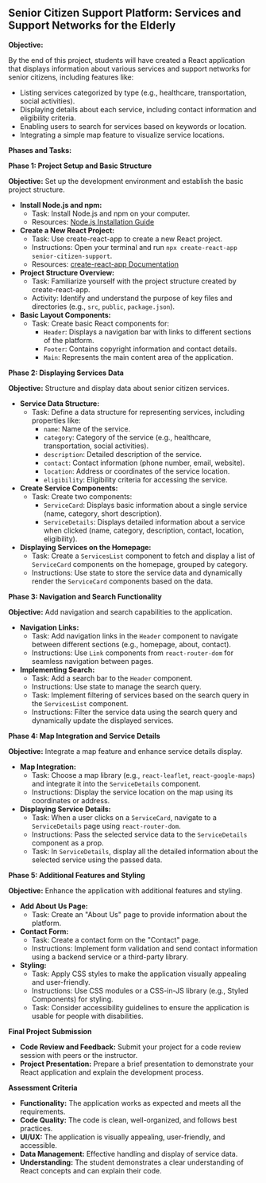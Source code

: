 ## Senior Citizen Support Platform: Services and Support Networks for the Elderly 

**Objective:**

By the end of this project, students will have created a React application that displays information about various services and support networks for senior citizens, including features like:

* Listing services categorized by type (e.g., healthcare, transportation, social activities).
* Displaying details about each service, including contact information and eligibility criteria.
* Enabling users to search for services based on keywords or location.
* Integrating a simple map feature to visualize service locations.

**Phases and Tasks:**

**Phase 1: Project Setup and Basic Structure**

**Objective:** Set up the development environment and establish the basic project structure.

* **Install Node.js and npm:**
    * Task: Install Node.js and npm on your computer.
    * Resources: [Node.js Installation Guide](https://nodejs.org/en/download/) 
* **Create a New React Project:**
    * Task: Use create-react-app to create a new React project.
    * Instructions: Open your terminal and run `npx create-react-app senior-citizen-support`.
    * Resources: [create-react-app Documentation](https://create-react-app.dev/)
* **Project Structure Overview:**
    * Task: Familiarize yourself with the project structure created by create-react-app.
    * Activity: Identify and understand the purpose of key files and directories (e.g., `src`, `public`, `package.json`).
* **Basic Layout Components:**
    * Task: Create basic React components for:
        * `Header`: Displays a navigation bar with links to different sections of the platform.
        * `Footer`: Contains copyright information and contact details.
        * `Main`: Represents the main content area of the application.

**Phase 2: Displaying Services Data**

**Objective:** Structure and display data about senior citizen services.

* **Service Data Structure:**
    * Task: Define a data structure for representing services, including properties like:
        * `name`: Name of the service.
        * `category`: Category of the service (e.g., healthcare, transportation, social activities).
        * `description`: Detailed description of the service.
        * `contact`: Contact information (phone number, email, website).
        * `location`: Address or coordinates of the service location.
        * `eligibility`: Eligibility criteria for accessing the service.
* **Create Service Components:**
    * Task: Create two components:
        * `ServiceCard`: Displays basic information about a single service (name, category, short description).
        * `ServiceDetails`: Displays detailed information about a service when clicked (name, category, description, contact, location, eligibility).
* **Displaying Services on the Homepage:**
    * Task: Create a `ServicesList` component to fetch and display a list of `ServiceCard` components on the homepage, grouped by category.
    * Instructions: Use state to store the service data and dynamically render the `ServiceCard` components based on the data.

**Phase 3: Navigation and Search Functionality**

**Objective:** Add navigation and search capabilities to the application.

* **Navigation Links:**
    * Task: Add navigation links in the `Header` component to navigate between different sections (e.g., homepage, about, contact).
    * Instructions: Use `Link` components from `react-router-dom` for seamless navigation between pages.
* **Implementing Search:**
    * Task: Add a search bar to the `Header` component.
    * Instructions: Use state to manage the search query. 
    * Task: Implement filtering of services based on the search query in the `ServicesList` component.
    * Instructions: Filter the service data using the search query and dynamically update the displayed services.

**Phase 4: Map Integration and Service Details**

**Objective:** Integrate a map feature and enhance service details display.

* **Map Integration:**
    * Task: Choose a map library (e.g., `react-leaflet`, `react-google-maps`) and integrate it into the `ServiceDetails` component.
    * Instructions: Display the service location on the map using its coordinates or address. 
* **Displaying Service Details:**
    * Task:  When a user clicks on a `ServiceCard`, navigate to a `ServiceDetails` page using `react-router-dom`.
    * Instructions: Pass the selected service data to the `ServiceDetails` component as a prop.
    * Task: In `ServiceDetails`, display all the detailed information about the selected service using the passed data.

**Phase 5: Additional Features and Styling**

**Objective:** Enhance the application with additional features and styling.

* **Add About Us Page:**
    * Task: Create an "About Us" page to provide information about the platform.
* **Contact Form:**
    * Task: Create a contact form on the "Contact" page.
    * Instructions: Implement form validation and send contact information using a backend service or a third-party library.
* **Styling:**
    * Task: Apply CSS styles to make the application visually appealing and user-friendly.
    * Instructions: Use CSS modules or a CSS-in-JS library (e.g., Styled Components) for styling.
    * Task: Consider accessibility guidelines to ensure the application is usable for people with disabilities.

**Final Project Submission**

* **Code Review and Feedback:** Submit your project for a code review session with peers or the instructor.
* **Project Presentation:** Prepare a brief presentation to demonstrate your React application and explain the development process.

**Assessment Criteria**

* **Functionality:** The application works as expected and meets all the requirements.
* **Code Quality:** The code is clean, well-organized, and follows best practices.
* **UI/UX:** The application is visually appealing, user-friendly, and accessible.
* **Data Management:** Effective handling and display of service data.
* **Understanding:** The student demonstrates a clear understanding of React concepts and can explain their code. 
